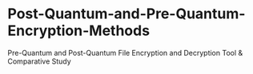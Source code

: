 # Post-Quantum-and-Pre-Quantum-Encryption-Methods
Pre-Quantum and Post-Quantum File Encryption and Decryption Tool &amp; Comparative Study
